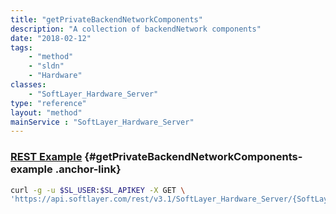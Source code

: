 ```yaml
---
title: "getPrivateBackendNetworkComponents"
description: "A collection of backendNetwork components"
date: "2018-02-12"
tags:
    - "method"
    - "sldn"
    - "Hardware"
classes:
    - "SoftLayer_Hardware_Server"
type: "reference"
layout: "method"
mainService : "SoftLayer_Hardware_Server"
---
```


### [REST Example](#getPrivateBackendNetworkComponents-example) <a href="/article/rest/"><i class="fas fa-question"></i></a> {#getPrivateBackendNetworkComponents-example .anchor-link} 
```bash
curl -g -u $SL_USER:$SL_APIKEY -X GET \
'https://api.softlayer.com/rest/v3.1/SoftLayer_Hardware_Server/{SoftLayer_Hardware_ServerID}/getPrivateBackendNetworkComponents'
```
